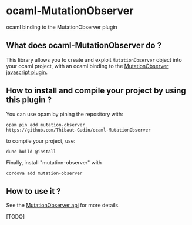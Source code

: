# ocaml-MutationObserver
ocaml binding to the MutationObserver plugin

## What does ocaml-MutationObserver do ?

This library allows you to create and exploit `MutationObserver` object
into your ocaml project, with an ocaml binding to the [MutationObserver
javascript plugin](https://github.com/googlearchive/MutationObservers).

## How to install and compile your project by using this plugin ?

You can use opam by pining the repository with:
```Shell
opam pin add mutation-observer
https://github.com/Thibaut-Gudin/ocaml-MutationObserver
```

to compile your project, use:
```Shell
dune build @install
```

Finally, install "mutation-observer" with
```Shell
cordova add mutation-observer
```

## How to use it ?

See the [MutationObserver
api](https://developer.mozilla.org/en-US/docs/Web/API/MutationObserver)
for more details.

[TODO]
